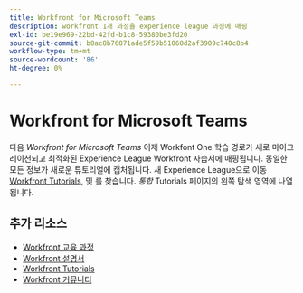 ```yaml
---
title: Workfront for Microsoft Teams
description: workfront 1개 과정을 experience league 과정에 매핑
exl-id: be19e969-22bd-42fd-b1c8-59380be3fd20
source-git-commit: b0ac8b76071ade5f59b51060d2af3909c740c8b4
workflow-type: tm+mt
source-wordcount: '86'
ht-degree: 0%

---
```


# Workfront for Microsoft Teams

다음 *Workfront for Microsoft Teams* 이제 Workfont One 학습 경로가 새로 마이그레이션되고 최적화된 Experience League Workfront 자습서에 매핑됩니다. 동일한 모든 정보가 새로운 튜토리얼에 캡처됩니다. 새 Experience League으로 이동 [Workfront Tutorials](https://experienceleague.adobe.com/docs/workfront-learn/tutorials-workfront/home.html), 및 를 찾습니다. *통합* Tutorials 페이지의 왼쪽 탐색 영역에 나열됩니다.

## 추가 리소스

* [Workfront 교육 과정](https://experienceleague.adobe.com/?lang=en&amp;Solution=Workfront#courses)
* [Workfront 설명서](https://experienceleague.adobe.com/docs/workfront.html)
* [Workfront Tutorials](https://experienceleague.adobe.com/docs/workfront-learn/tutorials-workfront/home.html)
* [Workfront 커뮤니티](https://experienceleaguecommunities.adobe.com/t5/workfront/ct-p/workfront)
